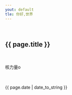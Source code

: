 ```yaml
---
yout: default
tle: 你好,世界
---
```

　　<h2>{{ page.title }}</h2>
　　<p>核力量o</p>
　　<p>{{ page.date | date_to_string }}</p>